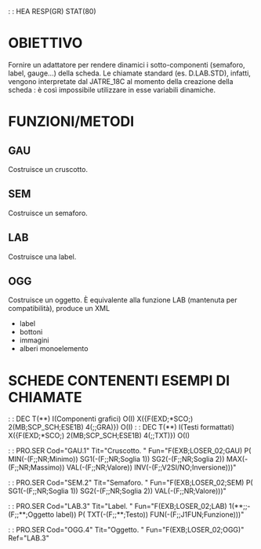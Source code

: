  :  : HEA RESP(GR) STAT(80)
# OBIETTIVO
Fornire un adattatore per rendere dinamici i sotto-componenti (semaforo, label, gauge...) della scheda.
Le chiamate standard (es. D.LAB.STD), infatti, vengono interpretate dal JATRE_18C al momento della creazione della
scheda :  è così impossibile utilizzare in esse variabili dinamiche.

# FUNZIONI/METODI
## GAU
Costruisce un cruscotto.
## SEM
Costruisce un semaforo.
## LAB
Costruisce una label.
## OGG
Costruisce un oggetto. È equivalente alla funzione LAB (mantenuta per compatibilità), produce un XML
- label
- bottoni
- immagini
- alberi monoelemento

# SCHEDE CONTENENTI ESEMPI DI CHIAMATE
 :  : DEC T(\*\*) I(Componenti grafici) O(I) X({F(EXD;\*SCO;) 2(MB;SCP_SCH;ESE1B) 4(;;GRA)}) O(I)
 :  : DEC T(\*\*) I(Testi formattati) X({F(EXD;\*SCO;) 2(MB;SCP_SCH;ESE1B) 4(;;TXT)}) O(I)

 :  : PRO.SER Cod="GAU.1" Tit="Cruscotto. " Fun="F(EXB;LOSER_02;GAU) P( MIN(-(F;;NR;Minimo)) SG1(-(F;;NR;Soglia 1)) SG2(-(F;;NR;Soglia 2)) MAX(-(F;;NR;Massimo)) VAL(-(F;;NR;Valore)) INV(-(F;;V2SI/NO;Inversione)))"

 :  : PRO.SER Cod="SEM.2" Tit="Semaforo. " Fun="F(EXB;LOSER_02;SEM) P( SG1(-(F;;NR;Soglia 1)) SG2(-(F;;NR;Soglia 2)) VAL(-(F;;NR;Valore)))"

 :  : PRO.SER Cod="LAB.3" Tit="Label. " Fun="F(EXB;LOSER_02;LAB) 1(\*\*;;-(F;;\*\*;Oggetto label)) P( TXT(-(F;;\*\*;Testo)) FUN(-(F;;J1FUN;Funzione)))"

 :  : PRO.SER Cod="OGG.4" Tit="Oggetto. " Fun="F(EXB;LOSER_02;OGG)" Ref="LAB.3"

